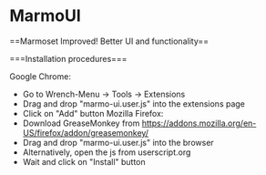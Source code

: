 MarmoUI
=======

==Marmoset Improved! Better UI and functionality==


===Installation procedures===

Google Chrome:
* Go to Wrench-Menu -> Tools -> Extensions
* Drag and drop "marmo-ui.user.js" into the extensions page
* Click on "Add" button
Mozilla Firefox:
* Download GreaseMonkey from https://addons.mozilla.org/en-US/firefox/addon/greasemonkey/
* Drag and drop "marmo-ui.user.js" into the browser
* Alternatively, open the js from userscript.org
* Wait and click on "Install" button